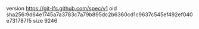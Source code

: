 version https://git-lfs.github.com/spec/v1
oid sha256:9d64e1745a7a3783c7a79b895dc2b6360cd1c9637c545ef492ef040e731787f5
size 9246
